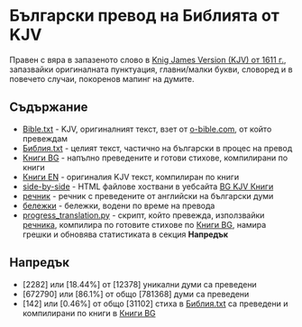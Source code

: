 # Български превод на Библията от KJV
Правен с вяра в запазеното слово в [Knig James Version (KJV) от 1611 г.](https://bg.wikipedia.org/wiki/%D0%91%D0%B8%D0%B1%D0%BB%D0%B8%D1%8F_%D0%BD%D0%B0_%D0%BA%D1%80%D0%B0%D0%BB_%D0%94%D0%B6%D0%B5%D0%B9%D0%BC%D1%81), запазвайки оригиналната пунктуация, главни/малки букви, словоред и в повечето случаи, покоренов мапинг на думите.

## Съдържание
- [Bible.txt](https://github.com/TraxData313/KJV-BG-translation/blob/main/kjb-en/Bible.txt) - KJV, оригиналният текст, взет от [o-bible.com](https://www.o-bible.com/download/kjv.txt), от който превеждам
- [Библия.txt](https://github.com/TraxData313/KJV-BG-translation/blob/main/kjb-bg/%D0%91%D0%B8%D0%B1%D0%BB%D0%B8%D1%8F.txt) - целият текст, частично на български в процес на превод
- [Книги BG](https://github.com/TraxData313/KJV-BG-translation/tree/main/kjb-bg/compiled_text_by_books) - напълно преведените и готови стихове, компилирани по книги
- [Книги EN](https://github.com/TraxData313/KJV-BG-translation/tree/main/kjb-en/compiled_text_by_books) - оригиналия KJV текст, компилиран по книги
- [side-by-side](https://github.com/TraxData313/KJV-BG-translation/tree/main/kjv-side-by-side) - HTML файлове хоствани в уебсайта [BG KJV Книги](http://site-for-kjv-bg-translation.s3-website-us-east-1.amazonaws.com/)
- [речник](https://github.com/TraxData313/KJV-BG-translation/blob/main/%D1%80%D0%B5%D1%87%D0%BD%D0%B8%D0%BA.txt) - речник с преведените от английски на български думи
- [бележки](https://github.com/TraxData313/KJV-BG-translation/blob/main/translation_decision_notes.txt) - бележки, водени по време на превода
- [progress_translation.py](https://github.com/TraxData313/KJV-BG-translation/blob/main/progress_translation.py) - скрипт, който превежда, използвайки [речника](https://github.com/TraxData313/KJV-BG-translation/blob/main/%D1%80%D0%B5%D1%87%D0%BD%D0%B8%D0%BA.txt), компилира по готовите стихове по [Книги BG](https://github.com/TraxData313/KJV-BG-translation/tree/main/kjb-bg/compiled_text_by_books), намира грешки и обновява статистиката в секция **Напредък**

## Напредък
- [2282] или [18.44%] от [12378] уникални думи са преведени
- [672790] или [86.1%] от общо [781368] думи са преведени
- [142] или [0.46%] от общо [31102] стиха в [Библия.txt](https://github.com/TraxData313/KJV-BG-translation/blob/main/kjb-bg/%D0%91%D0%B8%D0%B1%D0%BB%D0%B8%D1%8F.txt) са преведени и компилирани по книги в [Книги BG](https://github.com/TraxData313/KJV-BG-translation/tree/main/kjb-bg/compiled_text_by_books)
